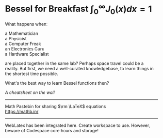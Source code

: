 # Bessel for Breakfast $\int^{\infty}_{0} J_0 (x) dx = 1$

What happens when:

a Mathematician  
a Physicist  
a Computer Freak  
an Electronics Guru  
a Hardware Specialist

are placed together in the same lab? Perhaps space travel could be a reality. But first, we need a well-curated knowledgebase, to learn things in the shortest time possible.

What's the best way to learn Bessel functions then?

*A cheatsheet on the wall*

_________________________________________


Math Pastebin for sharing $\rm \LaTeX$ equations    
https://mathb.in/

___________________________________________


WebLatex has been integrated here. Create workspace to use. However, beware of Codespace core hours and storage!
